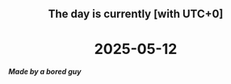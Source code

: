 <h2 align=center>The day is currently [with UTC+0]</h2>
<h1 align=center><!--TIME BEGIN-->2025-05-12<!--TIME END--></h1>
<h5>Made by a bored guy</h5>
